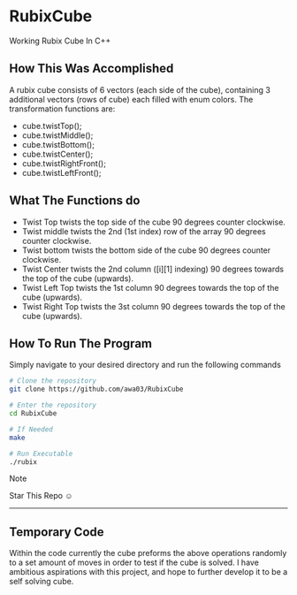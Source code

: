 # RubixCube
Working Rubix Cube In C++

## How This Was Accomplished
A rubix cube consists of 6 vectors (each side of the cube), containing 3 additional vectors (rows of cube) each
filled with enum colors. The transformation functions are:
- cube.twistTop();
- cube.twistMiddle();
- cube.twistBottom();
- cube.twistCenter();
- cube.twistRightFront();
- cube.twistLeftFront();

## What The Functions do
- Twist Top twists the top side of the cube 90 degrees counter clockwise.
- Twist middle twists the 2nd (1st index) row of the array 90 degrees counter clockwise.
- Twist bottom twists the bottom side of the cube 90 degrees counter clockwise.
- Twist Center twists the 2nd column ([i][1] indexing) 90 degrees towards the top of the cube (upwards).
- Twist Left Top twists the 1st column 90 degrees towards the top of the cube (upwards).
- Twist Right Top twists the 3st column 90 degrees towards the top of the cube (upwards).

## How To Run The Program
Simply navigate to your desired directory and run the following commands
```bash
# Clone the repository 
git clone https://github.com/awa03/RubixCube

# Enter the repository
cd RubixCube

# If Needed
make

# Run Executable
./rubix
```

> [!NOTE]
> Star This Repo ☺️
****



## Temporary Code
Within the code currently the cube preforms the above operations randomly to a set amount of moves in order to test if the cube is solved.
I have ambitious aspirations with this project, and hope to further develop it to be a self solving cube. 


